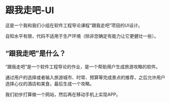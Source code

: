 # 跟我走吧-UI

这是一个我和我们小组在软件工程导论课程“跟我走吧”项目的UI设计。

自知水平有限，代码不适用于生产环境（除非您确定有能力让它更健壮一些）。

## “跟我走吧”是什么？

“跟我走吧”是一个软件工程导论的作业，是一个帮助用户生成旅游攻略的软件。

通过用户的选择或者输入旅游城市、时常、预算等完成景点的推荐，之后允许用户选择心仪的酒店和美食，最后生成一个攻略。

我们初步打算做一个网站，然后再在移动手机上实现APP。